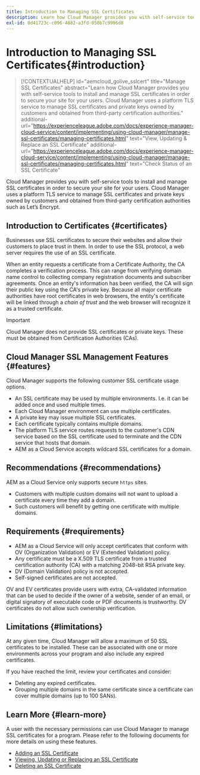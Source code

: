 ```yaml
---
title: Introduction to Managing SSL Certificates
description: Learn how Cloud Manager provides you with self-service tools to install SSL certificates.
exl-id: 0d41723c-c096-4882-a3fd-050b7c9996d8
---
```


# Introduction to Managing SSL Certificates{#introduction}

>[!CONTEXTUALHELP]
>id="aemcloud_golive_sslcert"
>title="Manage SSL Certificates"
>abstract="Learn how Cloud Manager provides you with self-service tools to install and manage SSL certificates in order to secure your site for your users. Cloud Manager uses a platform TLS service to manage SSL certificates and private keys owned by customers and obtained from third-party certification authorities."
>additional-url="https://experienceleague.adobe.com/docs/experience-manager-cloud-service/content/implementing/using-cloud-manager/manage-ssl-certificates/managing-certificates.html" text="View, Updating & Replace an SSL Certificate"
>additional-url="https://experienceleague.adobe.com/docs/experience-manager-cloud-service/content/implementing/using-cloud-manager/manage-ssl-certificates/managing-certificates.html" text="Check Status of an SSL Certificate"

Cloud Manager provides you with self-service tools to install and manage SSL certificates in order to secure your site for your users. Cloud Manager uses a platform TLS service to manage SSL certificates and private keys owned by customers and obtained from third-party certification authorities such as Let’s Encrypt.

## Introduction to Certificates {#certificates}

Businesses use SSL certificates to secure their websites and allow their customers to place trust in them. In order to use the SSL protocol, a web server requires the use of an SSL certificate. 

When an entity requests a certificate from a Certificate Authority, the CA completes a verification process. This can range from verifying domain name control to collecting company registration documents and subscriber agreements. Once an entity's information has been verified, the CA will sign their public key using the CA's private key. Because all major certificate authorities have root certificates in web browsers, the entity's certificate will be linked through a *chain of trust* and the web browser will recognize it as a trusted certificate.

>[!IMPORTANT]
>
>Cloud Manager does not provide SSL certificates or private keys. These must be obtained from Certification Authorities (CAs).

## Cloud Manager SSL Management Features {#features}

Cloud Manager supports the following customer SSL certificate usage options.

* An SSL certificate may be used by multiple environments. I.e. it can be added once and used multiple times.
* Each Cloud Manager environment can use multiple certificates.
* A private key may issue multiple SSL certificates.
* Each certificate typically contains multiple domains.
* The platform TLS service routes requests to the customer's CDN service based on the SSL certificate used to terminate and the CDN service that hosts that domain.
* AEM as a Cloud Service accepts wildcard SSL certificates for a domain.

## Recommendations {#recommendations}

AEM as a Cloud Service only supports secure `https` sites.

* Customers with multiple custom domains will not want to upload a certificate every time they add a domain.
* Such customers will benefit by getting one certificate with multiple domains.

## Requirements {#requirements}

* AEM as a Cloud Service will only accept certificates that conform with OV (Organization Validation) or EV (Extended Validation) policy.
* Any certificate must be a X.509 TLS certificate from a trusted certification authority (CA) with a matching 2048-bit RSA private key.
* DV (Domain Validation) policy is not accepted.
* Self-signed certificates are not accepted.

OV and EV certificates provide users with extra, CA-validated information that can be used to decide if the owner of a website, sender of an email, or digital signatory of executable code or PDF documents is trustworthy. DV certificates do not allow such ownership verification.

## Limitations {#limitations}

At any given time, Cloud Manager will allow a maximum of 50 SSL certificates to be installed. These can be associated with one or more environments across your program and also include any expired certificates.

If you have reached the limit, review your certificates and consider:

* Deleting any expired certificates.
* Grouping multiple domains in the same certificate since a certificate can cover multiple domains (up to 100 SANs).

## Learn More {#learn-more}

A user with the necessary permissions can use Cloud Manager to manage SSL certificates for a program. Please refer to the following documents for more details on using these features.

* [Adding an SSL Certificate](/help/implementing/cloud-manager/managing-ssl-certifications/add-ssl-certificate.md)
* [Viewing, Updating or Replacing an SSL Certificate](/help/implementing/cloud-manager/managing-ssl-certifications/managing-certificates.md)
* [Deleting an SSL Certificate](/help/implementing/cloud-manager/managing-ssl-certifications/managing-certificates.md)
